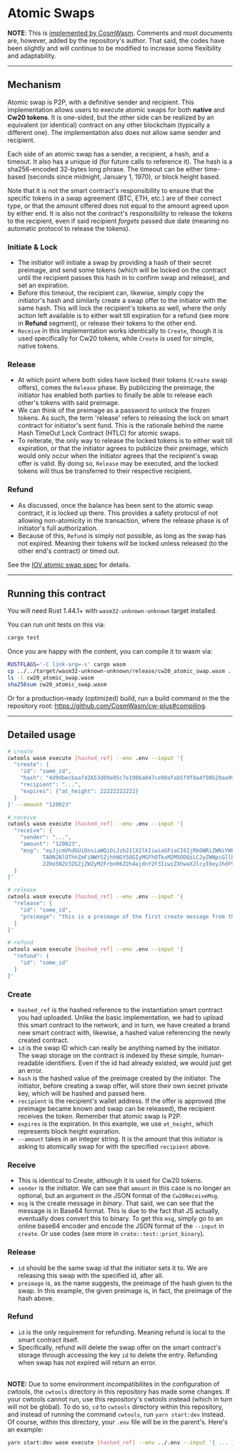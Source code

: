 # Atomic Swaps

**NOTE**: This is [implemented by CosmWasm](https://github.com/CosmWasm/cw-tokens). Comments and most documents are, however,
added by the repository's author. That said, the codes have been slightly and will continue to be modified to increase some
flexibility and adaptability.


----------------
## Mechanism

Atomic swap is P2P, with a definitive sender and recipient. This implementation allows users to execute atomic swaps for both
**native** and **Cw20 tokens**. It is one-sided, but the other side can be realized by an equivalent (or identical) contract
on any other blockchain (typically a different one). The implementation also does not allow same sender and recipient.

Each side of an atomic swap has a sender, a recipient, a hash, and a timeout. It also has a unique id (for future calls to
reference it). The hash is a sha256-encoded 32-bytes long phrase. The timeout can be either time-based (seconds since
midnight, January 1, 1970), or block height based.

Note that it is not the smart contract's responsibility to ensure that the specific tokens in a swap agreement (BTC, ETH, etc.)
are of their correct type, or that the amount offered does not equal to the amount agreed upon by either end. It is also not
the contract's responsibility to release the tokens to the recipient, even if said recipient *forgets* passed due date (meaning
no automatic protocol to release the tokens).

### Initiate & Lock
* The initiator will initiate a swap by providing a hash of their secret preimage, and send some tokens (which will be locked
on the contract until the recipient passes this hash in to confirm swap and release), and set an expiration.
* Before this timeout, the recipient can, likewise, simply copy the initiator's hash and similarly create a swap offer to the
initiator with the same hash. This will lock the recipient's tokens as well, where the only action left available is to either
wait till expiration for a refund (see more in **Refund** segment), or release their tokens to the other end.
* `Receive` in this implementation works identically to `Create`, though it is used specifically for Cw20 tokens, while
`Create` is used for simple, native tokens.

### Release
* At which point where both sides have locked their tokens (`Create` swap offers), comes the `Release` phase. By publicizing 
the preimage, the initiator has enabled both parties to finally be able to release each other's tokens with said preimage.
* We can think of the preimage as a password to unlock the frozen tokens. As such, the term 'release' refers to releasing the 
lock on smart contract for initiator's sent fund. This is the rationale behind the name Hash TimeOut Lock Contract (HTLC) for 
atomic swaps.
* To reiterate, the only way to release the locked tokens is to either wait till expiration, or that the initiator agrees to
publicize their preimage, which would only occur when the initiator agrees that the recipient's swap offer is valid. By
doing so, `Release` may be executed, and the locked tokens will thus be transferred to their respective recipient.

### Refund
* As discussed, once the balance has been sent to the atomic swap contract, it is locked up there. This provides a safety
protocol of not allowing non-atomicity in the transaction, where the release phase is of initiator's full authorization.
* Because of this, `Refund` is simply not possible, as long as the swap has not expired. Meaning their tokens will be locked
unless released (to the other end's contract) or timed out.

See the [IOV atomic swap spec](https://github.com/iov-one/iov-core/blob/master/docs/atomic-swap-protocol-v1.md) for details.


----------------
## Running this contract

You will need Rust 1.44.1+ with `wasm32-unknown-unknown` target installed.

You can run unit tests on this via: 
```bash
cargo test
```

Once you are happy with the content, you can compile it to wasm via:
```bash
RUSTFLAGS='-C link-arg=-s' cargo wasm
cp ../../target/wasm32-unknown-unknown/release/cw20_atomic_swap.wasm .
ls -l cw20_atomic_swap.wasm
sha256sum cw20_atomic_swap.wasm
```

Or for a production-ready (optimized) build, run a build command in the the repository root: 
https://github.com/CosmWasm/cw-plus#compiling.


----------------
## Detailed usage

  ```bash
  # create
  cwtools wasm execute [hashed_ref] --env .env --input '{
    "create": {
      "id": "some_id", 
      "hash": "4d9dbecbaaf42653d09a95c7e1986a047ce98afab5f9f8a4f98b20aa9913c984", 
      "recipient": "...", 
      "expires": {"at_height": 22222222222}
    }
  }' --amount "120023"

  # receive
  cwtools wasm execute [hashed_ref] --env .env --input '{
    "receive": {
      "sender": "...", 
      "amount": "120023", 
      "msg": "eyJjcmVhdGUiOnsiaWQiOiJzb21lX2lkIiwiaGFzaCI6IjRkOWRiZWNiYWFmNDI2NTNkMDlhOTVjN2UxOTg2Y
             TA0N2NlOThhZmFiNWY5ZjhhNGY5OGIyMGFhOTkxM2M5ODQiLCJyZWNpcGllbnQiOiJvcmFpMXRjZW5xazRmMjZ
             2ZHo5N2V3ZGZjZWZyM2FrbnR6Z2h4ajdnY2F3IiwiZXhwaXJlcyI6eyJhdF9oZWlnaHQiOjIyMjIyMjIyfX19"
    }
  }'

  # release
  cwtools wasm execute [hashed_ref] --env .env --input '{
    "release": {
      "id": "some_id",
      "preimage": "this is a preimage of the first create message from the atomic swap"
    }
  }'

  # refund
  cwtools wasm execute [hashed_ref] --env .env --input '{
    "refund": {
      "id": "some_id"
    }
  }'
  ```

### Create
  * `hashed_ref` is the hashed reference to the instantiation smart contract you had uploaded. Unlike the basic implementation,
    we had to upload this smart contract to the network, and in turn, we have created a brand new smart contract with, likewise,
    a hashed value referencing the newly created contract.
  * `id` is the swap ID which can really be anything named by the initiator. The swap storage on the contract is indexed by these
    simple, human-readable identifiers. Even if the id had already existed, we would just get an error.
  * `hash` is the hashed value of the preimage created by the initiator. The initiator, before creating a swap offer, will store
    their own secret private key, which will be hashed and passed here.
  * `recipient` is the recipient's wallet address. If the offer is approved (the preimage became known and swap can be released),
    the recipient receives the token. Remember that atomic swap is P2P.
  * `expires` is the expiration. In this example, we use `at_height`, which represents block height expiration.
  * `--amount` takes in an integer string. It is the amount that this initiator is asking to atomically swap
    for with the specified `recipient` above.

### Receive
  * This is identical to Create, although it is used for Cw20 tokens.
  * `sender` is the initiator. We can see that `amount` in this case is no longer an optional, but an argument in the JSON format
    of the `Cw20ReceiveMsg`.
  * `msg` is the create message in *binary*. That said, we can see that the message is in Base64 format. This is due to the fact
    that JS actually, eventually does convert this to binary. To get this `msg`, simply go to an online base64 encoder and encode
    the JSON format of the `--input` in `create`. Or use codes (see more in `crate::test::print_binary`).

### Release
  * `id` should be the same swap id that the initiator sets it to. We are releasing this swap with the specified id, after all.
  * `preimage` is, as the name suggests, the preimage of the hash given to the swap. In this example, the given preimage is, in
    fact, the preimage of the hash above.

### Refund
  * `id` is the only requirement for refunding. Meaning refund is local to the smart contract itself.
  * Specifically, refund will delete the swap offer on the smart contract's storage through accessing the key `id` to delete the
    entry. Refunding when swap has not expired will return an error.
<br><br>

**NOTE:** Due to some environment incompatibilites in the configuration of cwtools, the `cwtools` directory in this repository
has made some changes. If your cwtools cannot run, use this repository's cwtools instead (which in turn will not be global). To
do so, `cd` to `cwtools` directory within this repository, and instead of running the command `cwtools`, run `yarn start:dev`
instead. Of course, within this directory, your `.env` file will be in the parent's. Here's an example:
```bash
yarn start:dev wasm execute [hashed_ref] --env ../.env --input '{ ... }'
```